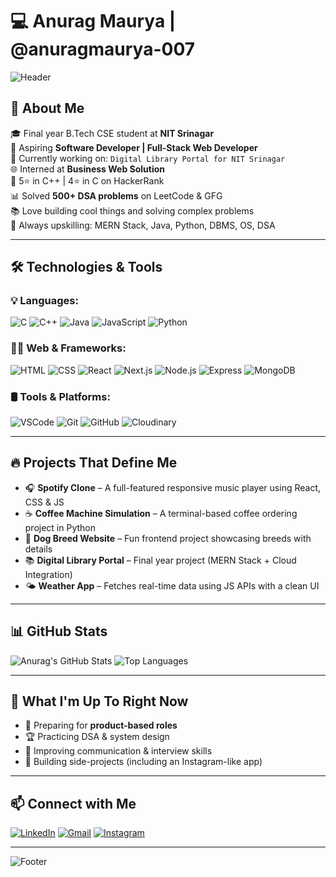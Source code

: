 # 💻 Anurag Maurya | @anuragmaurya-007

![Header](https://capsule-render.vercel.app/api?type=waving&color=0:0f2027,100:2c5364&height=200&section=header&text=Hello,%20I'm%20Anurag%20Maurya!&fontSize=35&fontAlignY=40&fontColor=ffffff)

## 🚀 About Me

🎓 Final year B.Tech CSE student at **NIT Srinagar**  
💼 Aspiring **Software Developer | Full-Stack Web Developer**  
🔧 Currently working on: `Digital Library Portal for NIT Srinagar`  
🌐 Interned at **Business Web Solution**  
🌟 5⭐ in C++ | 4⭐ in C on HackerRank  
📊 Solved **500+ DSA problems** on LeetCode & GFG  
📚 Love building cool things and solving complex problems  
🧠 Always upskilling: MERN Stack, Java, Python, DBMS, OS, DSA  

---

## 🛠️ Technologies & Tools

### 💡 Languages:
![C](https://img.shields.io/badge/C-00599C?style=flat&logo=c&logoColor=white)
![C++](https://img.shields.io/badge/C++-00599C?style=flat&logo=cplusplus&logoColor=white)
![Java](https://img.shields.io/badge/Java-007396?style=flat&logo=java&logoColor=white)
![JavaScript](https://img.shields.io/badge/JavaScript-F7DF1E?style=flat&logo=javascript&logoColor=black)
![Python](https://img.shields.io/badge/Python-3776AB?style=flat&logo=python&logoColor=white)

### 🧑‍💻 Web & Frameworks:
![HTML](https://img.shields.io/badge/HTML5-E34F26?style=flat&logo=html5&logoColor=white)
![CSS](https://img.shields.io/badge/CSS3-1572B6?style=flat&logo=css3&logoColor=white)
![React](https://img.shields.io/badge/React-20232A?style=flat&logo=react&logoColor=61DAFB)
![Next.js](https://img.shields.io/badge/Next.js-000000?style=flat&logo=nextdotjs&logoColor=white)
![Node.js](https://img.shields.io/badge/Node.js-339933?style=flat&logo=nodedotjs&logoColor=white)
![Express](https://img.shields.io/badge/Express.js-000000?style=flat&logo=express&logoColor=white)
![MongoDB](https://img.shields.io/badge/MongoDB-4EA94B?style=flat&logo=mongodb&logoColor=white)

### 🛢️ Tools & Platforms:
![VSCode](https://img.shields.io/badge/VS%20Code-007ACC?style=flat&logo=visual-studio-code&logoColor=white)
![Git](https://img.shields.io/badge/Git-F05032?style=flat&logo=git&logoColor=white)
![GitHub](https://img.shields.io/badge/GitHub-181717?style=flat&logo=github&logoColor=white)
![Cloudinary](https://img.shields.io/badge/Cloudinary-3448C5?style=flat&logo=cloudinary&logoColor=white)

---

## 🔥 Projects That Define Me

- 🎧 **Spotify Clone** – A full-featured responsive music player using React, CSS & JS  
- ☕ **Coffee Machine Simulation** – A terminal-based coffee ordering project in Python  
- 🐶 **Dog Breed Website** – Fun frontend project showcasing breeds with details  
- 📚 **Digital Library Portal** – Final year project (MERN Stack + Cloud Integration)  
- 🌤️ **Weather App** – Fetches real-time data using JS APIs with a clean UI  

---

## 📊 GitHub Stats

![Anurag's GitHub Stats](https://github-readme-stats.vercel.app/api?username=anuragmaurya-007&show_icons=true&theme=radical)
![Top Languages](https://github-readme-stats.vercel.app/api/top-langs/?username=anuragmaurya-007&layout=compact&theme=radical)

---

## 🧠 What I'm Up To Right Now

- 🚀 Preparing for **product-based roles**
- 🏆 Practicing DSA & system design
- 💬 Improving communication & interview skills
- 🎯 Building side-projects (including an Instagram-like app)

---

## 📫 Connect with Me

[![LinkedIn](https://img.shields.io/badge/LinkedIn-blue?style=flat&logo=linkedin)](https://www.linkedin.com/in/anurag-maurya-687144224/)
[![Gmail](https://img.shields.io/badge/Gmail-red?style=flat&logo=gmail&logoColor=white)](mailto:anuragmaurya.nitsri@gmail.com)
[![Instagram](https://img.shields.io/badge/Instagram-E4405F?style=flat&logo=instagram&logoColor=white)](https://www.instagram.com/anurag__007__/)

---

![Footer](https://capsule-render.vercel.app/api?type=waving&color=0:0f2027,100:2c5364&height=120&section=footer)

